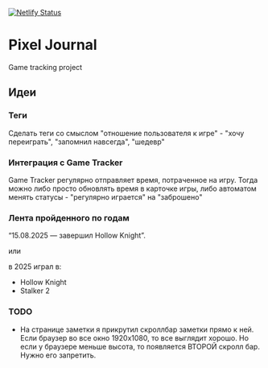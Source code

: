 [![Netlify Status](https://api.netlify.com/api/v1/badges/b12f1fa8-cd9b-477d-9a5d-1bc26e9ef06f/deploy-status)](https://app.netlify.com/projects/pixel-journal/deploys)

Pixel Journal
===================

Game tracking project

Идеи
---------

### Теги

Сделать теги со смыслом "отношение пользователя к игре" - "хочу переиграть", "запомнил навсегда", "шедевр"

### Интеграция с Game Tracker

Game Tracker регулярно отправляет время, потраченное на игру. Тогда можно либо просто обновлять время в карточке игры,
либо автоматом менять статусы - "регулярно играется" на "заброшено"

### Лента пройденного по годам

“15.08.2025 — завершил Hollow Knight”.

или 

в 2025 играл в:
- Hollow Knight
- Stalker 2


### TODO

- На странице заметки я прикрутил скроллбар заметки прямо к ней. Если браузер во все окно 1920x1080, то все выглядит
хорошо. Но если у браузере меньше высота, то появляется ВТОРОЙ скролл бар. Нужно его запретить. 